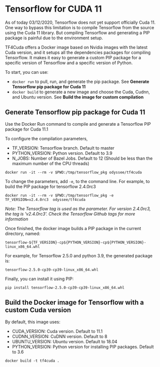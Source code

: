 
# Tensorflow for CUDA 11

As of today 03/12/2020, Tensorflow does not yet support officially Cuda 11. One way to bypass this limitation is to compile Tensorflow from the source using the Cuda 11 library.
But compiling Tensorflow and generating a PIP package is painful due to the environment setup.

TF4Cuda offers a Docker image based on Nvidia images with the latest Cuda version, and it setups all the dependencies packages for compiling Tensorflow. It makes it easy to generate a custom PIP package for a specific version of Tensorflow and a specific version of Python.

To start, you can use:
 - `docker run` to pull, run, and generate the pip package. See **Generate Tensorflow pip package for Cuda 11**
 - `docker build` to generate a new image and choose the Cuda, Cudnn, and Ubuntu version. See **Build the image for custom compilation**

## Generate Tensorflow pip package for Cuda 11

Use the Docker Run command to compile and generate a Tensorflow PIP package for Cuda 11.1 

To configure the compilation parameters, 
 - TF_VERSION: Tensorflow branch. Default to master
 - PYTHON_VERSION: Python version. Default to 3.9
 - N_JOBS: Number of Bazel Jobs. Default to 12 (Should be less than the maximum number of the CPU threads)
```
docker run -it --rm -v $PWD:/tmp/tensorflow_pkg odyssee/tf4cuda
```
To change the parameters, add `-e`, to the command line. For example, to build the PIP package for tensorflow 2.4.0rc3
```
docker run -it --rm -v $PWD:/tmp/tensorflow_pkg -e TF_VERSION=v2.4.0rc3  odyssee/tf4cuda
```
*Note: The Tensorflow tag is used as the parameter. For version 2.4.0rc3, the tag is 'v2.4.0rc3'. Check the Tensorflow Github tags for more information*

Once finished, the docker image builds a PIP package in the current directory, named:
```
tensorflow-${TF_VERSION}-cp${PYTHON_VERSION}-cp${PYTHON_VERSION}-linux_x86_64.whl
```
For example, for Tensorflow 2.5.0 and python 3.9, the generated package is:
```
tensorflow-2.5.0-cp39-cp39-linux_x86_64.whl
```
Finally, you can install it using PIP:
```
pip install tensorflow-2.5.0-cp39-cp39-linux_x86_64.whl
```

## Build the Docker image for Tensorflow with a custom Cuda version
By default, this image uses:
 - CUDA_VERSION: Cuda version. Default to 11.1
 - CUDNN_VERSION: CuDNN version. Default to 8
 - UBUNTU_VERSION: Ubuntu version. Default to 18.04
 - PYTHON_VERSION: Python version for installing PIP packages. Default to 3.6
```
docker build -t tf4cuda .
```
